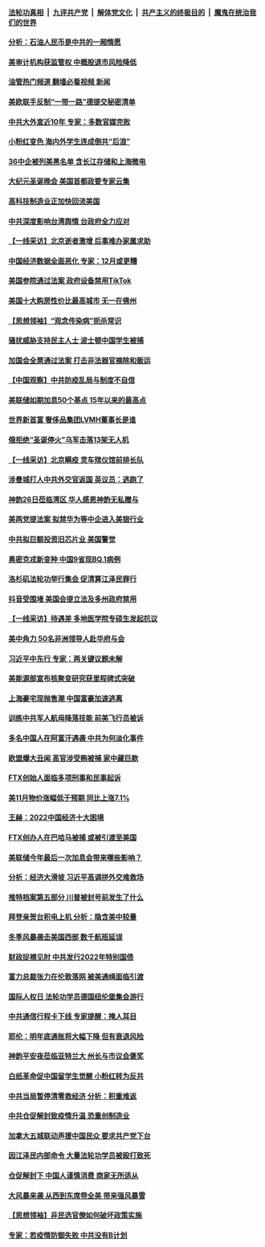 ####  [法轮功真相](../../../../basic/blob/master/README.md?t=12161302) &nbsp;|&nbsp; [九评共产党](../../../../9ping.md/blob/master/README.md?t=12161302) &nbsp;|&nbsp; [解体党文化](../../../../jtdwh.md/blob/master/README.md?t=12161302)  &nbsp;|&nbsp; [共产主义的终极目的](../../../../gczydzjmd.md/blob/master/README.md?t=12161302) &nbsp;|&nbsp; [魔鬼在统治我们的世界](../../../../mgztzwmdsj.md/blob/master/README.md?t=12161302) 

#### [分析：石油人民币是中共的一厢情愿](../pages/nf4514/n13885034.md?t=12161302) 

#### [美审计机构获监管权 中概股退市风险降低](../pages/nf4514/n13885778.md?t=12161302) 

#### [油管热门频道 翻墙必看视频 新闻](http://129.146.143.75:81/youtube.html?12161302)

#### [美欧联手反制“一带一路”德提交秘密清单](../pages/nf4514/n13885700.md?t=12161302) 

#### [中共大外宣近10年 专家：多数官媒完败](../pages/nf4514/n13884955.md?t=12161302) 

#### [小粉红变色 海内外学生连成倒共“后浪”](../pages/nf4514/n13885674.md?t=12161302) 

#### [36中企被列美黑名单 含长江存储和上海微电](../pages/nf4514/n13885591.md?t=12161302) 

#### [大纪元圣诞晚会 美国首都政要专家云集](../pages/nf4514/n13885620.md?t=12161302) 

#### [高科技制造业正加快回流美国](../pages/nf4514/n13885631.md?t=12161302) 

#### [中共深度影响台湾舆情 台政府全力应对](../pages/nf4514/n13885358.md?t=12161302) 

#### [【一线采访】北京逝者激增 后事难办家属求助](../pages/nf4514/n13885361.md?t=12161302) 

#### [中国经济数据全面恶化 专家：12月或更糟](../pages/nf4514/n13885320.md?t=12161302) 

#### [美国参院通过法案 政府设备禁用TikTok](../pages/nf4514/n13885050.md?t=12161302) 

#### [美国十大购房性价比最高城市 无一在佛州](../pages/nf4514/n13885007.md?t=12161302) 

#### [【思想领袖】“观念传染病”扼杀常识](../pages/nf4514/n13864375.md?t=12161302) 

#### [骚扰威胁支持民主人士 波士顿中国学生被捕](../pages/nf4514/n13884868.md?t=12161302) 

#### [加国会全票通过法案 打击非法器官摘除和贩运](../pages/nf4514/n13884924.md?t=12161302) 

#### [【中国观察】中共防疫乱局与制度不自信](../pages/nf4514/n13884523.md?t=12161302) 

#### [美联储如期加息50个基点 15年以来的最高点](../pages/nf4514/n13884902.md?t=12161302) 

#### [世界新首富 奢侈品集团LVMH董事长是谁](../pages/nf4514/n13884843.md?t=12161302) 

#### [俄拒绝“圣诞停火”乌军击落13架无人机](../pages/nf4514/n13884844.md?t=12161302) 

#### [【一线采访】北京瞒疫 灵车殡仪馆前排长队](../pages/nf4514/n13884598.md?t=12161302) 

#### [涉曼城打人中共外交官返国 英议员：逃跑了](../pages/nf4514/n13884830.md?t=12161302) 

#### [神韵26日莅临湾区 华人感恩神韵无私赠与](../pages/nf4514/n13884216.md?t=12161302) 

#### [美两党提法案 拟禁华为等中企进入美银行业](../pages/nf4514/n13884752.md?t=12161302) 

#### [中共拟巨额投资旧芯片业 美国警觉](../pages/nf4514/n13884391.md?t=12161302) 

#### [奥密克戎新变种 中国9省现BQ.1病例](../pages/nf4514/n13884259.md?t=12161302) 

#### [洛杉矶法轮功举行集会 促清算江泽民罪行](../pages/nf4514/n13884299.md?t=12161302) 

#### [抖音受围堵 美国会提立法及多州政府禁用](../pages/nf4514/n13884105.md?t=12161302) 

#### [【一线采访】待遇差 多地医学院专硕生发起抗议](../pages/nf4514/n13883914.md?t=12161302) 

#### [美中角力 50名非洲领导人赴华府与会](../pages/nf4514/n13884156.md?t=12161302) 

#### [习近平中东行 专家：两关键议题未解](../pages/nf4514/n13883417.md?t=12161302) 

#### [美能源部宣布核聚变研究获里程碑式突破](../pages/nf4514/n13884133.md?t=12161302) 

#### [上海豪宅现抛售潮 中国富豪加速逃离](../pages/nf4514/n13882777.md?t=12161302) 

#### [训练中共军人航母降落技能 前美飞行员被诉](../pages/nf4514/n13884100.md?t=12161302) 

#### [多名中国人在阿富汗遇袭 中共为何淡化事件](../pages/nf4514/n13884109.md?t=12161302) 

#### [欧盟爆大丑闻 高官涉受贿被捕 家中藏巨款](../pages/nf4514/n13883993.md?t=12161302) 

#### [FTX创始人面临多项刑事和民事起诉](../pages/nf4514/n13884084.md?t=12161302) 

#### [美11月物价涨幅低于预期 同比上涨7.1%](../pages/nf4514/n13884091.md?t=12161302) 

#### [王赫：2022中国经济十大困境](../pages/nf4514/n13883766.md?t=12161302) 

#### [FTX创办人在巴哈马被捕 或被引渡至美国](../pages/nf4514/n13883624.md?t=12161302) 

#### [美联储今年最后一次加息会带来哪些影响？](../pages/nf4514/n13883545.md?t=12161302) 

#### [分析：经济大滑坡 习近平高调拼外交难救场](../pages/nf4514/n13882938.md?t=12161302) 

#### [推特档案第五部分 川普被封号前发生了什么](../pages/nf4514/n13883474.md?t=12161302) 

#### [拜登亲贺台积电上机 分析：隐含美中较量](../pages/nf4514/n13883456.md?t=12161302) 

#### [冬季风暴袭击美国西部 数千航班延误](../pages/nf4514/n13883425.md?t=12161302) 

#### [财政捉襟见肘 中共发行2022年特别国债](../pages/nf4514/n13883439.md?t=12161302) 

#### [富力总裁张力在伦敦落网 被美通缉面临引渡](../pages/nf4514/n13883423.md?t=12161302) 

#### [国际人权日 法轮功学员德国纽伦堡集会游行](../pages/nf4514/n13883380.md?t=12161302) 

#### [中共通信行程卡下线 专家提醒：掩人耳目](../pages/nf4514/n13883397.md?t=12161302) 

#### [耶伦：明年底通胀将大幅下降 但有衰退风险](../pages/nf4514/n13883402.md?t=12161302) 

#### [神韵平安夜莅临亚特兰大 州长与市议会褒奖](../pages/nf4514/n13882393.md?t=12161302) 

#### [白纸革命促中国留学生觉醒 小粉红转为反共](../pages/nf4514/n13882873.md?t=12161302) 

#### [中共当局暂停清零救经济 分析：积重难返](../pages/nf4514/n13883190.md?t=12161302) 

#### [中共仓促解封致疫情升温 恐重创制造业](../pages/nf4514/n13883187.md?t=12161302) 

#### [加拿大五城联动声援中国民众 要求共产党下台](../pages/nf4514/n13883075.md?t=12161302) 

#### [因江泽民内部命令 大量法轮功学员被殴打致死](../pages/nf4514/n13877409.md?t=12161302) 

#### [仓促解封下 中国人谨慎消费 商家无所适从](../pages/nf4514/n13882900.md?t=12161302) 

#### [大风暴来袭 从西到东席卷全美 带来强风暴雪](../pages/nf4514/n13882882.md?t=12161302) 

#### [【思想领袖】非民选官僚如何破坏政策实施](../pages/nf4514/n13864359.md?t=12161302) 

#### [专家：若疫情防御失败 中共没有B计划](../pages/nf4514/n13882811.md?t=12161302) 

<img src='http://gfw-breaker.win/goodnews/indexes/nf4514.md' width='0px' height='0px'/>
